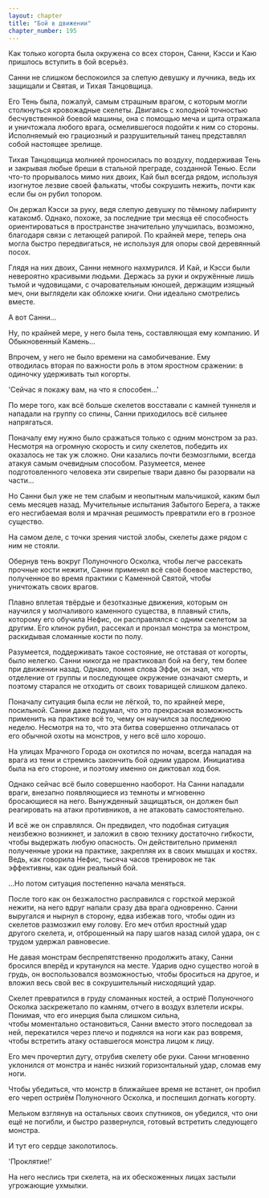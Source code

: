 ```yaml
---
layout: chapter
title: "Бой в движении"
chapter_number: 195
---
```


Как только когорта была окружена со всех сторон, Санни, Кэсси и Каю пришлось вступить в бой всерьёз.

Санни не слишком беспокоился за слепую девушку и лучника, ведь их защищали и Святая, и Тихая Танцовщица.

Его Тень была, пожалуй, самым страшным врагом, с которым могли столкнуться кровожадные скелеты. Двигаясь с холодной точностью бесчувственной боевой машины, она с помощью меча и щита отражала и уничтожала любого врага, осмелившегося подойти к ним со стороны. Исполняемый ею грациозный и разрушительный танец представлял собой настоящее зрелище.

Тихая Танцовщица молнией проносилась по воздуху, поддерживая Тень и закрывая любые бреши в стальной преграде, созданной Тенью. Если что-то прорывалось мимо них двоих, Кай был всегда рядом, используя изогнутое лезвие своей фалькаты, чтобы сокрушить нежить, почти как если бы он рубил топором.

Он держал Кэсси за руку, ведя слепую девушку по тёмному лабиринту катакомб. Однако, похоже, за последние три месяца её способность ориентироваться в пространстве значительно улучшилась, возможно, благодаря связи с летающей рапирой. По крайней мере, теперь она могла быстро передвигаться, не используя для опоры свой деревянный посох.

Глядя на них двоих, Санни немного нахмурился. И Кай, и Кэсси были невероятно красивыми людьми. Держась за руки и окружённые лишь тьмой и чудовищами, с очаровательным юношей, держащим изящный меч, они выглядели как обложке книги. Они идеально смотрелись вместе.

А вот Санни...

Ну, по крайней мере, у него была тень, составляющая ему компанию. И Обыкновенный Камень...

Впрочем, у него не было времени на самобичевание. Ему отводилась вторая по важности роль в этом яростном сражении: в одиночку удерживать тыл когорты.

'Сейчас я покажу вам, на что я способен...'

По мере того, как всё больше скелетов восставали с камней туннеля и нападали на группу со спины, Санни приходилось всё сильнее напрягаться.

Поначалу ему нужно было сражаться только с одним монстром за раз. Несмотря на огромную скорость и силу скелетов, победить их оказалось не так уж сложно. Они казались почти безмозглыми, всегда атакуя самым очевидным способом. Разумеется, менее подготовленного человека эти свирепые твари давно бы разорвали на части...

Но Санни был уже не тем слабым и неопытным мальчишкой, каким был семь месяцев назад. Мучительные испытания Забытого Берега, а также его несгибаемая воля и мрачная решимость превратили его в грозное существо.

На самом деле, с точки зрения чистой злобы, скелеты даже рядом с ним не стояли.

Обернув тень вокруг Полуночного Осколка, чтобы легче рассекать прочные кости нежити, Санни применял всё своё боевое мастерство, полученное во время практики с Каменной Святой, чтобы уничтожать своих врагов.

Плавно вплетая твёрдые и безотказные движения, которым он научился у молчаливого каменного существа, в плавный стиль, которому его обучила Нефис, он расправлялся с одним скелетом за другим. Его клинок рубил, рассекал и пронзал монстра за монстром, раскидывая сломанные кости по полу.

Разумеется, поддерживать такое состояние, не отставая от когорты, было нелегко. Санни никогда не практиковал бой на бегу, тем более при движении назад. Однако, помня слова Эффи, он знал, что отделение от группы и последующее окружение означают смерть, и поэтому старался не отходить от своих товарищей слишком далеко.

Поначалу ситуация была если не лёгкой, то, по крайней мере, посильной. Санни даже подумал, что это прекрасная возможность применить на практике всё то, чему он научился за последнюю неделю. Несмотря на то, что эта битва совершенно отличалась от его обычной охоты на монстров, у него всё шло хорошо.

На улицах Мрачного Города он охотился по ночам, всегда нападая на врага из тени и стремясь закончить бой одним ударом. Инициатива была на его стороне, и поэтому именно он диктовал ход боя.

Однако сейчас всё было совершенно наоборот. На Санни нападали враги, внезапно появляющиеся из темноты и мгновенно бросающиеся на него. Вынужденный защищаться, он должен был реагировать на атаки противников, а не атаковать самостоятельно.

И всё же он справлялся. Он предвидел, что подобная ситуация неизбежно возникнет, и заложил в свою технику достаточно гибкости, чтобы выдержать любую опасность. Он действительно применял полученные уроки на практике, закрепляя их в своих мышцах и костях. Ведь, как говорила Нефис, тысяча часов тренировок не так эффективны, как один реальный бой.

...Но потом ситуация постепенно начала меняться.

После того как он безжалостно расправился с горсткой мерзкой нежити, на него вдруг напали сразу два врага одновренно. Санни выругался и нырнул в сторону, едва избежав того, чтобы один из скелетов размозжил ему голову. Его меч отбил яростный удар другого скелета, и, отброшенный на пару шагов назад силой удара, он с трудом удержал равновесие.

Не давая монстрам беспрепятственно продолжить атаку, Санни бросился вперёд и крутанулся на месте. Ударив одно существо ногой в грудь, он воспользовался возможностью, чтобы броситься на другое, и вложил весь свой вес в сокрушительный нисходящий удар.

Скелет превратился в груду сломанных костей, а остриё Полуночного Осколка заскрежетало по камням, отчего в воздух взлетели искры. Понимая, что его инерция была слишком сильна, чтобы моментально остановиться, Санни вместо этого последовал за ней, перекатился через плечо и поднялся на ноги как раз вовремя, чтобы встретить атаку оставшегося монстра лицом к лицу.

Его меч прочертил дугу, отрубив скелету обе руки. Санни мгновенно уклонился от монстра и нанёс низкий горизонтальный удар, сломав ему ноги.

Чтобы убедиться, что монстр в ближайшее время не встанет, он пробил его череп остриём Полуночного Осколка, и поспешил догнать когорту.

Мельком взглянув на остальных своих спутников, он убедился, что они ещё не погибли, и быстро развернулся, готовый встретить следующего монстра.

И тут его сердце заколотилось.

'Проклятие!'

На него неслись три скелета, на их обескоженных лицах застыли угрожающие ухмылки.